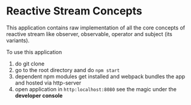 # Reactive Stream Concepts

This application contains raw implementation of all the core concepts of reactive stream like observer, observable, operator and subject (its variants).

To use this application 
1. do git clone
2. go to the root directory aand do ```npm start```
3. dependent npm modules get installed and webpack bundles the app and hosted via http-server
4. open application in ```http:localhost:8080``` see the magic under the **developer console**
